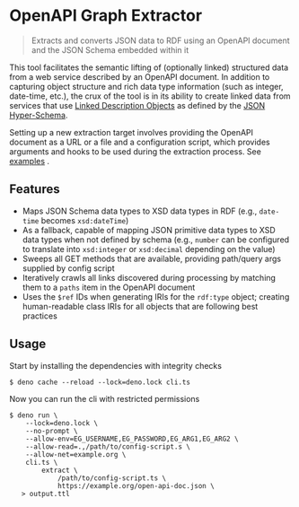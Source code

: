 # OpenAPI Graph Extractor

> Extracts and converts JSON data to RDF using an OpenAPI document and the JSON Schema embedded within it

This tool facilitates the semantic lifting of (optionally linked) structured data from a web service described by an OpenAPI document. In addition to capturing object structure and rich data type information (such as integer, date-time, etc.), the crux of the tool is in its ability to create linked data from services that use [Linked Description Objects](https://json-schema.org/draft/2019-09/json-schema-hypermedia.html#ldo) as defined by the [JSON Hyper-Schema](https://json-schema.org/draft/2019-09/json-schema-hypermedia.html).

Setting up a new extraction target involves providing the OpenAPI document as a URL or a file and a configuration script, which provides arguments and hooks to be used during the extraction process. See [examples](/examples/) .


## Features

 - Maps JSON Schema data types to XSD data types in RDF (e.g., `date-time` becomes `xsd:dateTime`)
 - As a fallback, capable of mapping JSON primitive data types to XSD data types when not defined by schema (e.g., `number` can be configured to translate into `xsd:integer` or `xsd:decimal` depending on the value)
 - Sweeps all GET methods that are available, providing path/query args supplied by config script
 - Iteratively crawls all links discovered during processing by matching them to a `paths` item in the OpenAPI document
 - Uses the `$ref` IDs when generating IRIs for the `rdf:type` object; creating human-readable class IRIs for all objects that are following best practices


## Usage

Start by installing the dependencies with integrity checks
```console
$ deno cache --reload --lock=deno.lock cli.ts
```

Now you can run the cli with restricted permissions
```console
$ deno run \
    --lock=deno.lock \
    --no-prompt \
    --allow-env=EG_USERNAME,EG_PASSWORD,EG_ARG1,EG_ARG2 \
    --allow-read=.,/path/to/config-script.s \
    --allow-net=example.org \
    cli.ts \
        extract \
            /path/to/config-script.ts \
            https://example.org/open-api-doc.json \
   > output.ttl
```

